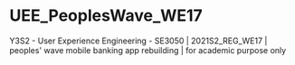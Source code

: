 # UEE_PeoplesWave_WE17
Y3S2 - User Experience Engineering - SE3050 | 2021S2_REG_WE17 | peoples' wave mobile banking app rebuilding | for academic purpose only
